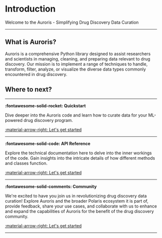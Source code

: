 # Introduction

Welcome to the Auroris - Simplifying Drug Discovery Data Curation

--- 

## What is Auroris?

Auroris is a comprehensive Python library designed to assist researchers and scientists in managing, cleaning, and preparing data relevant to drug discovery. Our mission is to implement a range of techniques to handle, transform, filter, analyze, or visualize the diverse data types commonly encountered in drug discovery.


## Where to next?
---

**:fontawesome-solid-rocket:  Quickstart**

Dive deeper into the Auroris code and learn how to curate data for your ML-powered drug discovery program. 

[:material-arrow-right: Let's get started](./tutorials/getting_started.ipynb)

---

**:fontawesome-solid-code:  API Reference**

Explore the technical documentation here to delve into the inner workings of the code. Gain insights into the intricate details of how different methods and classes function.

[:material-arrow-right: Let's get started](./api/curator.md)

---

**:fontawesome-solid-comments:  Community**

We're excited to have you join us in revolutionizing drug discovery data curation! Explore Auroris and the broader Polaris ecosystem it is part of, provide feedback, share your use cases, and collaborate with us to enhance and expand the capabilities of Auroris for the benefit of the drug discovery community.

[:material-arrow-right: Let's get started](https://discord.gg/vBFd8p6H7u)

---